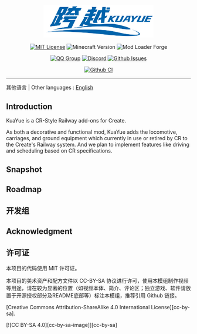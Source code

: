 <div style="text-align: center; padding-top:30px;padding-bottom: 0;" align="center">
<img alt="logo.png" src="assets/logo.png" style="width: 300px"/>
</div>

<div style="text-align: center;"  align="center">

[![MIT License](https://img.shields.io/badge/License-MIT-blue)](./LICENSE)
![Minecraft Version](https://img.shields.io/badge/Minecraft%20版本-1.19.2%7C1.20.1-success)
![Mod Loader Forge](https://img.shields.io/badge/Loader-Forge-red)

<!---
WIP, When the mod is released, please uncomment the following lines
![Modrinth Downloads](https://img.shields.io/modrinth/dt/[Modrinth MODID]?logo=modrinth&label=Modrinth%20%E4%B8%8B%E8%BD%BD%E9%87%8F)
![CurseForge Downloads](https://img.shields.io/curseforge/dt/[CurseForge MODID]?logo=curseforge&label=CurseForge%20%E4%B8%8B%E8%BD%BD%E9%87%8F&color=orange)
-->

[![QQ Group](https://img.shields.io/badge/%E4%BA%A4%E6%B5%81%E7%BE%A4-QQ-blue?logo=qq)](https://jq.qq.com/?_wv=1027\&k=CYUl0h1L)
[![Discord](https://img.shields.io/badge/%E4%BA%A4%E6%B5%81%E7%A4%BE%E5%8C%BA-Discord-blue?logo=discord&color=darkblue)](https://discord.gg/dBvjerpsSy)
[![Github Issues](https://img.shields.io/github/issues/KuaYueTeam/NeoKuaYue?label=Issues)](https://github.com/KuaYueTeam/NeoKuayue/issues)


[![Github CI](https://img.shields.io/github/actions/workflow/status/KuaYueTeam/NeoKuaYue/gradle.yml?label=Github%20Action&logo=githubactions)](https://github.com/KuaYueTeam/NeoKuayue/actions)

<hr/>

</div>

其他语言 | Other languages : <a href="README.en.md">English</a>

## Introduction

KuaYue is a CR-Style Railway add-ons for Create.

As both a decorative and functional mod, KuaYue adds the locomotive, carriages, and ground equipment which currently in use or retired by CR to the Create's Railway system. And we plan to implement features like driving and scheduling based on CR specifications.

## Snapshot

## Roadmap

## 开发组

## Acknowledgment

## 许可证

本项目的代码使用 MIT 许可证。

本项目的美术资产和配方文件以 CC-BY-SA 协议进行许可，使用本模组制作视频等用途，请在较为显著的位置（如视频本体、简介、评论区；独立游戏、软件请放置于开源授权部分及README底部等）标注本模组，推荐引用 Github 链接。

[Creative Commons Attribution-ShareAlike 4.0 International License][cc-by-sa].

[![CC BY-SA 4.0][cc-by-sa-image]][cc-by-sa]
